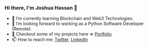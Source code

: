 ### Hi there, I'm Joshua Hassan 👋

* 🌱 I’m currently learning Blockchain and Web3 Technologies.
* 👯 I’m looking forward to working as a Python Software Developer (Remote).
* 🔭 Checkout some of my projects here => [Portfolio](https://www.santech.studio/)
* 📫 How to reach me: [Twitter](https://twitter.com/cut3josh),  [LinkedIn](https://www.linkedin.com/in/joshua-hassan-01b443179/)

<!--
**ezechuka/ezechuka** is a ✨ _special_ ✨ repository because its `README.md` (this file) appears on your GitHub profile.

Here are some ideas to get you started:

🔭 I’m currently working on ...
- 🌱 I’m currently learning ...
- 
- 🤔 I’m looking for help with ...
- 💬 Ask me about ...
- 
- 😄 Pronouns: ...
- ⚡ Fun fact: ...
-->
